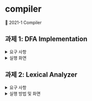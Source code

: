 # compiler
📠 2021-1 Compiler
## 과제 1: DFA Implementation

<details>
  <summary>요구 사항</summary>

  ### Hardwired method
  <img src="https://github.com/coding-Benny/compiler/blob/main/DFA/images/state-transition-diagram.png" alt="state-transition-diagram.png" width="400" height="150">

  ### Table-driven method
  <img src="https://github.com/coding-Benny/compiler/blob/main/DFA/images/state-transition-table.PNG" alt="state-transition-diagram.png" width="300" height="200">

  DFA를 Hardwired method와 Table-driven method로 구현하고 다음 2가지 상황을 테스트 하라.
  - <img src="https://latex.codecogs.com/gif.latex?\delta&space;(p,&space;1001)=\delta&space;(p,&space;001)=\delta&space;(q,&space;01)=\delta&space;(r,&space;1)=r\in&space;F" title="\delta (p, 1001)=\delta (p, 001)=\delta (q, 01)=\delta (r, 1)=r\in F" />
  - <img src="https://latex.codecogs.com/gif.latex?\delta&space;(p,&space;0110)=\delta&space;(p,&space;110)=\delta&space;(q,&space;10)=q\notin&space;F" title="\delta (p, 0110)=\delta (p, 110)=\delta (q, 10)=q\notin F" />
</details>
<details>
  <summary>실행 화면</summary>
  
  ### Hardwired method
  <img src="https://github.com/coding-Benny/compiler/blob/main/DFA/images/hardwired-dfa.PNG" alt="hardwired-dfa" width="600" height="200">
  
  ### Table-driven method
  <img src="https://github.com/coding-Benny/compiler/blob/main/DFA/images/table-driven-dfa.PNG" alt="table-driven-dfa" width="600" height="200">
</details>

## 과제 2: Lexical Analyzer
<details>
  <summary>요구 사항</summary>
  정의한 special form token과 general form token이 포함된 sample program을 작성하여 구현한 어휘 분석기를 실행하기
  <ul>
    <li>Sample program은 negative example도 포함하도록 하여 error를 출력하는 것을 확인할 수 있어야 함</li>
    <li>데모를 통해 token이 올바르게 인식되었음을 쉽게 확인할 수 있도록 하고, 인식 과정에서 생성한 symbol table과 literal table을 보여주어야 함</li>
    <li>처리 항목 - <b>Bold</b>: required, <i>Italic</i>: optional</li>
    <ul>
      <li>Special form tokens</li>
      <ul>
        <li><b>Keywords</b></li>
        <li><b>Special symbols</b></li>
      </ul>
      <li>General form tokens</li>
      <ul>
        <li><b>Identifier</b></li>
        <li>Literal/Constants</li>
        <ul>
          <li><b>Number</b></li>
          <ul>
            <li><b>Decimal</b>
            <li><i>Octal</i>
            <li><i>Hexdecimal</i>
          </ul>
          <li><i>String</i></li>
        </ul>
      </ul>
    </ul>
  </ul>
</details>
<details>
  <summary>실행 방법 및 화면</summary>
  <ul>
    <li>How to run this program
    
    LexicalAnalyzer.exe <input-file> <output-file>
   </li>
    <li>Sample program: input-file.py

    def foo(count):
      res = 0
      for i in range(1, count + 1):
          res += i
      print("{} times completed".format(count))
      return res
      
    # This is comment. ← Because # is not defined, it will cause error!
      foo(5)
  </li>
  <li>Analysis result: output-file.txt
  
    ==========================[ Token Table ]==========================
    (21, -) (Token.SPACE, -) (Token.ID, 1) (Token.LPAREN, -) (Token.ID, 2) (Token.RPAREN, -) (Token.COLON, -) (Token.NEWLINE, -)
    (Token.SPACE, -) (Token.SPACE, -) (Token.SPACE, -) (Token.SPACE, -) (Token.ID, 3) (Token.SPACE, -) (Token.ASSIGNMENT2, -) (Token.SPACE, -) (Token.ZERO, -)(Token.NEWLINE, -)
    (Token.SPACE, -) (Token.SPACE, -) (Token.SPACE, -) (Token.SPACE, -) (17, -) (Token.SPACE, -) (Token.ID, 4) (Token.SPACE, -) (8, -) (Token.SPACE, -)(Token.ID, 5) (Token.LPAREN, -) (Token.DECIMAL, -) (Token.COMMA, -) (Token.SPACE, -) (Token.ID, 2) (Token.SPACE, -) (Token.PLUS, -) (Token.SPACE, -)(Token.DECIMAL, -) (Token.RPAREN, -) (Token.COLON, -) (Token.NEWLINE, -)
    (Token.SPACE, -) (Token.SPACE, -) (Token.SPACE, -) (Token.SPACE, -) (Token.SPACE, -) (Token.SPACE, -) (Token.SPACE, -) (Token.SPACE, -) (Token.ID, 3) (Token.SPACE, -) (Token.ADD_ASSIGNMENT, -) (Token.SPACE, -) (Token.ID, 4) (Token.NEWLINE, -)
    (Token.SPACE, -) (Token.SPACE, -) (Token.SPACE, -) (Token.SPACE, -) (Token.ID, 6) (Token.LPAREN, -) (Token.STRING2, -) (Token.PERIOD, -) (Token.ID, 7) (Token.LPAREN, -) (Token.ID, 2) (Token.RPAREN, -) (Token.RPAREN, -) (Token.NEWLINE, -)
    (Token.SPACE, -) (Token.SPACE, -) (Token.SPACE, -) (Token.SPACE, -) (14, -) (Token.SPACE, -) (Token.ID, 3) (Token.NEWLINE, -)
    (Token.NEWLINE, -)
    
    !!! Error occurred because of the symbol # !!!
    
    ==========================[ Symbol Table ]=========================
    (1) foo
    (2) count
    (3) res
    (4) i
    (5) range
    (6) print
    (7) format
    
    =========================[ Literal Table ]=========================
    (1) 0
    (2) 1
    (3) "{} times completed"
  <img src="https://github.com/coding-Benny/compiler/blob/main/LexicalAnalyzer/images/output.png" alt="Analysis Result">
  </li>
  <li>Run Lexical Analyzer in command line
    <img src="https://github.com/coding-Benny/compiler/blob/main/LexicalAnalyzer/images/cmd.png" alt="Run Lexical Analyzer in command line">
  </li>
  </ul>
</details>
